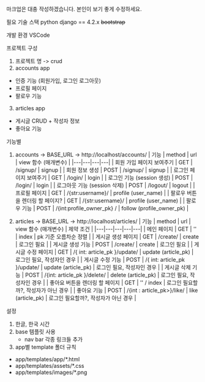 마크업은 대충 작성하겠습니다. 본인이 보기 좋게 수정하세요.

필요 기술 스택
python
django == 4.2.x
~~bootstrap~~

개발 환경
VSCode

프로젝트 구성
1. 프로젝트 명 -> crud
2. accounts app
- 인증 기능 (회원가입, 로그인 로그아웃)
- 프로필 페이지
- 팔로우 기능

3. articles app
- 게시글 CRUD + 작성자 정보
- 좋아요 기능

기능별
1. accounts
   -> BASE_URL -> http://localhost/accounts/
   | 기능 | method | url | view 함수 (매개변수) |
   |---|---|---|---| 
   | 회원 가입 페이지 보여주기 | GET | /signup/ | signup |
   | 회원 정보 생성 | POST | /signup/ | signup |
   | 로그인 페이지 보여주기 | GET | /login/ | login |
   | 로그인 기능 (session 생성) | POST | /login/ | login |
   | 로그아웃 기능 (session 삭제) | POST | /logout/ | logout | 
   | 프로필 페이지 | GET | /{str:username}/ | profile (user_name) | 
   | 팔로우 버튼을 렌더링 할 페이지? | GET | /{str:username}/ | profile (user_name) |
   | 팔로우 기능 | POST | /{int:profile_owner_pk} / | follow (profile_owner_pk) |

2. articles
    -> BASE_URL -> http://localhost/articles/
   | 기능 | method | url | view 함수 (매개변수) | 제약 조건 |
   |---|---|---|---|---|
   | 메인 페이지 | GET | '' | index | pk 기준 오름차순 정렬 |
   | 게시글 생성 페이지 | GET | /create/ | create | 로그인 필요 |
   | 게시글 생성 기능 | POST | /create/ | create | 로그인 필요 |
   | 게시글 수정 페이지 | GET | /{ int: article_pk }/update/ | update (article_pk) | 로그인 필요, 작성자인 경우 |
   | 게시글 수정 기능 | POST |  /{ int: article_pk }/update/ | update (article_pk) | 로그인 필요, 작성자인 경우 |
   | 게시글 삭제 기능 | POST | /{int: article_pk }/delete/ | delete (article_pk) | 로그인 필요, 작성자인 경우 |
   | 좋아요 버튼을 렌더링 할 페이지 | GET | '' / index | 로그인 필요할까?, 작성자가 아닌 경우 |
   | 좋아요 기능 | POST | /{int : article_pk>}/like/  | like (article_pk) | 로그인 필요할까?, 작성자가 아닌 경우 |


설정
1. 한글, 한국 시간
2. base 템플릿 사용
   - nav bar 각종 링크들 추가
3. app별 template 폴더 규칙
  - app/templates/app/*.html
  - app/templates/assets/*.css
  - app/templates/images/*.png



